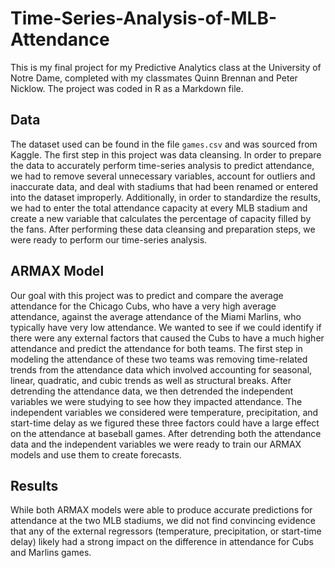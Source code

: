 # Time-Series-Analysis-of-MLB-Attendance
This is my final project for my Predictive Analytics class at the University of Notre Dame, completed with my classmates Quinn Brennan and Peter Nicklow. The project was coded in R as a Markdown file.

## Data
The dataset used can be found in the file `games.csv` and was sourced from Kaggle. The first step in this project was data cleansing. In order to prepare the data to accurately perform time-series analysis to predict attendance, we had to remove several unnecessary variables, account for outliers and inaccurate data, and deal with stadiums that had been renamed or entered into the dataset improperly. Additionally, in order to standardize the results, we had to enter the total attendance capacity at every MLB stadium and create a new variable that calculates the percentage of capacity filled by the fans. After performing these data cleansing and preparation steps, we were ready to perform our time-series analysis. 

## ARMAX Model 
Our goal with this project was to predict and compare the average attendance for the Chicago Cubs, who have a very high average attendance, against the average attendance of the Miami Marlins, who typically have very low attendance. We wanted to see if we could identify if there were any external factors that caused the Cubs to have a much higher attendance and predict the attendance for both teams. The first step in modeling the attendance of these two teams was removing time-related trends from the attendance data which involved accounting for seasonal, linear, quadratic, and cubic trends as well as structural breaks. After detrending the attendance data, we then detrended the independent variables we were studying to see how they impacted attendance. The independent variables we considered were temperature, precipitation, and start-time delay as we figured these three factors could have a large effect on the attendance at baseball games. After detrending both the attendance data and the independent variables we were ready to train our ARMAX models and use them to create forecasts. 

## Results 
While both ARMAX models were able to produce accurate predictions for attendance at the two MLB stadiums, we did not find convincing evidence that any of the external regressors (temperature, precipitation, or start-time delay) likely had a strong impact on the difference in attendance for Cubs and Marlins games.
